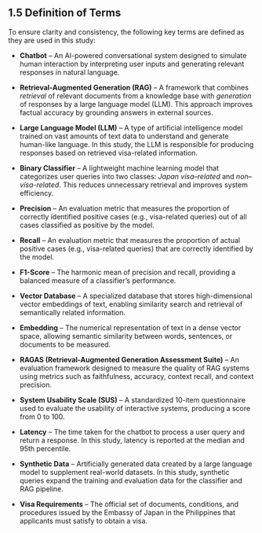 ## 1.5 Definition of Terms

To ensure clarity and consistency, the following key terms are defined as they are used in this study:

* **Chatbot** – An AI-powered conversational system designed to simulate human interaction by interpreting user inputs and generating relevant responses in natural language.

* **Retrieval-Augmented Generation (RAG)** – A framework that combines *retrieval* of relevant documents from a knowledge base with *generation* of responses by a large language model (LLM). This approach improves factual accuracy by grounding answers in external sources.

* **Large Language Model (LLM)** – A type of artificial intelligence model trained on vast amounts of text data to understand and generate human-like language. In this study, the LLM is responsible for producing responses based on retrieved visa-related information.

* **Binary Classifier** – A lightweight machine learning model that categorizes user queries into two classes: *Japan visa–related* and *non–visa-related*. This reduces unnecessary retrieval and improves system efficiency.

* **Precision** – An evaluation metric that measures the proportion of correctly identified positive cases (e.g., visa-related queries) out of all cases classified as positive by the model.

* **Recall** – An evaluation metric that measures the proportion of actual positive cases (e.g., visa-related queries) that are correctly identified by the model.

* **F1-Score** – The harmonic mean of precision and recall, providing a balanced measure of a classifier’s performance.

* **Vector Database** – A specialized database that stores high-dimensional vector embeddings of text, enabling similarity search and retrieval of semantically related information.

* **Embedding** – The numerical representation of text in a dense vector space, allowing semantic similarity between words, sentences, or documents to be measured.

* **RAGAS (Retrieval-Augmented Generation Assessment Suite)** – An evaluation framework designed to measure the quality of RAG systems using metrics such as faithfulness, accuracy, context recall, and context precision.

* **System Usability Scale (SUS)** – A standardized 10-item questionnaire used to evaluate the usability of interactive systems, producing a score from 0 to 100.

* **Latency** – The time taken for the chatbot to process a user query and return a response. In this study, latency is reported at the median and 95th percentile.

* **Synthetic Data** – Artificially generated data created by a large language model to supplement real-world datasets. In this study, synthetic queries expand the training and evaluation data for the classifier and RAG pipeline.

* **Visa Requirements** – The official set of documents, conditions, and procedures issued by the Embassy of Japan in the Philippines that applicants must satisfy to obtain a visa.
